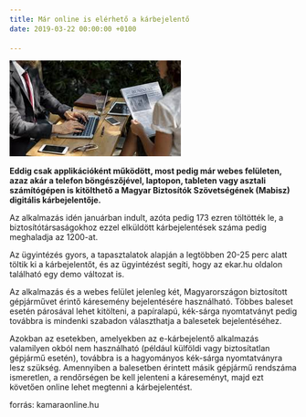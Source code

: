 ```yaml
---
title: Már online is elérhető a kárbejelentő
date: 2019-03-22 00:00:00 +0100

---
```

![](/uploads/images.jpg)

**Eddig csak applikációként működött, most pedig már webes felületen, azaz akár a telefon böngészőjével, laptopon, tableten vagy asztali számítógépen is kitölthető a Magyar Biztosítók Szövetségének (Mabisz) digitális kárbejelentője.**

Az alkalmazás idén januárban indult, azóta pedig 173 ezren töltötték le, a biztosítótársaságokhoz ezzel elküldött kárbejelentések száma pedig meghaladja az 1200-at.

Az ügyintézés gyors, a tapasztalatok alapján a legtöbben 20-25 perc alatt töltik ki a kárbejelentőt, és az ügyintézést segíti, hogy az ekar.hu oldalon található egy demo változat is.

Az alkalmazás és a webes felület jelenleg két, Magyarországon biztosított gépjárművet érintő káresemény bejelentésére használható. Többes baleset esetén párosával lehet kitölteni, a papíralapú, kék-sárga nyomtatványt pedig továbbra is mindenki szabadon választhatja a balesetek bejelentéséhez.

Azokban az esetekben, amelyekben az e-kárbejelentő alkalmazás valamilyen okból nem használható (például külföldi vagy biztosítatlan gépjármű esetén), továbbra is a hagyományos kék-sárga nyomtatványra lesz szükség. Amennyiben a balesetben érintett másik gépjármű rendszáma ismeretlen, a rendőrségen be kell jelenteni a káreseményt, majd ezt követően online lehet megtenni a kárbejelentést.

forrás: kamaraonline.hu